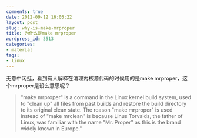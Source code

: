 ```yaml
---
comments: true
date: 2012-09-12 16:05:22
layout: post
slug: why-is-make-mrproper
title: 为什么是make mrproper
wordpress_id: 3513
categories:
- material
tags:
- linux
---
```


无意中闲逛，看到有人解释在清理内核源代码的时候用的是make mrproper，这个mrproper是设么意思呢？

> "make mrproper" is a command in the Linux kernel build system, used to "clean up" all files from past builds and restore the build directory to its original clean state. The reason "make mrproper" is used instead of "make mrclean" is because Linus Torvalds, the father of Linux, was familiar with the name "Mr. Proper" as this is the brand widely known in Europe."





